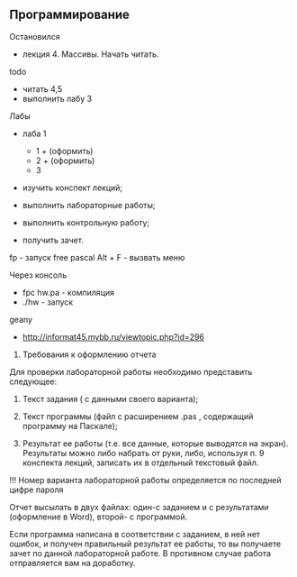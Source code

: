 ## Программирование

Остановился
- лекция 4. Массивы. Начать читать.

todo
- читать 4,5
- выполнить лабу 3

Лабы
- лаба 1
  - 1 + (оформить)
  - 2 + (оформить)
  - 3

- изучить конспект лекций;
- выполнить лабораторные работы;
- выполнить контрольную работу;
- получить зачет.

fp - запуск free pascal
Alt + F - вызвать меню

Через консоль
- fpc hw.pa - компиляция
- ./hw - запуск

geany
- http://informat45.mybb.ru/viewtopic.php?id=296


1. Требования к оформлению отчета

Для проверки лабораторной работы необходимо представить следующее:

 

1. Текст задания ( с данными своего варианта);

2. Текст программы (файл с расширением .pas , содержащий программу на Паскале);

3. Результат ее работы (т.е. все данные, которые выводятся на экран). Результаты можно либо набрать от руки, либо, используя п. 9 конспекта лекций, записать их в отдельный текстовый файл.

!!! Номер варианта лабораторной работы определяется по последней цифре пароля

Отчет высылать в двух файлах: один-с заданием и с результатами (оформление в Word), второй- с программой.

Если программа написана в соответствии с заданием, в ней нет ошибок, и получен правильный результат ее работы, то вы получаете зачет по данной лабораторной работе. В противном случае работа отправляется вам на доработку.